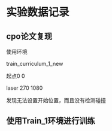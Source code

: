 # 实验数据记录
## cpo论文复现
使用环境

train_curriculum_1_new

起点0 0

laser 270 1080

发现无法设置开始位置，而且没有检测碰撞

## 使用Train_1环境进行训练
